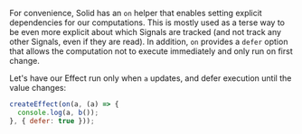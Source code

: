 For convenience, Solid has an `on` helper that enables setting explicit dependencies for our computations. This is mostly used as a terse way to be even more explicit about which Signals are tracked (and not track any other Signals, even if they are read). In addition, `on` provides a `defer` option that allows the computation not to execute immediately and only run on first change.

Let's have our Effect run only when `a` updates, and defer execution until the value changes:

```js
createEffect(on(a, (a) => {
  console.log(a, b());
}, { defer: true }));
```

